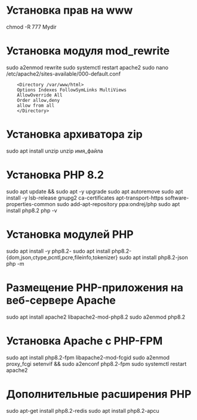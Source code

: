# Установка прав на www

chmod -R 777 Mydir

# Установка модуля mod_rewrite

sudo a2enmod rewrite
sudo systemctl restart apache2
sudo nano /etc/apache2/sites-available/000-default.conf

        <Directory /var/www/html>
        Options Indexes FollowSymLinks MultiViews
        AllowOverride All
        Order allow,deny
        allow from all
        </Directory>

# Установка архиватора zip

sudo apt install unzip
unzip имя_файла

# Установка PHP 8.2

sudo apt update && sudo apt -y upgrade
sudo apt autoremove
sudo apt install -y lsb-release gnupg2 ca-certificates apt-transport-https software-properties-common
sudo add-apt-repository ppa:ondrej/php
sudo apt install php8.2
php -v

# Установка модулей PHP

sudo apt install -y php8.2-<module-name>
sudo apt install php8.2-{dom,json,ctype,pcntl,pcre,fileinfo,tokenizer}
sudo apt install php8.2-json
php -m

# Размещение PHP-приложения на веб-сервере Apache

sudo apt install apache2 libapache2-mod-php8.2
sudo a2enmod php8.2

# Установка Apache с PHP-FPM

sudo apt install php8.2-fpm libapache2-mod-fcgid
sudo a2enmod proxy_fcgi setenvif && sudo a2enconf php8.2-fpm
sudo systemctl restart apache2

# Дополнительные расширения PHP

sudo apt-get install php8.2-redis
sudo apt install php8.2-apcu
